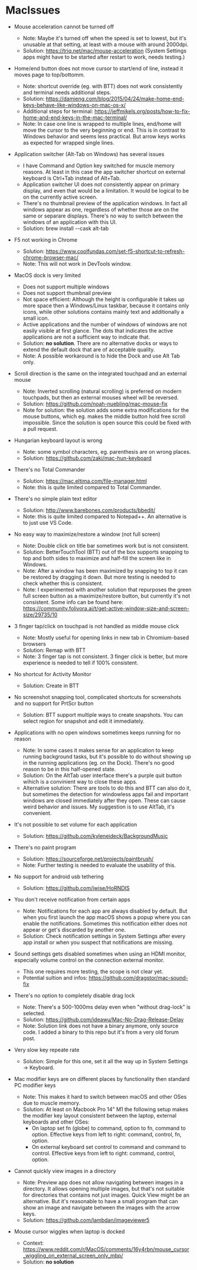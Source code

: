 # MacIssues

- Mouse acceleration cannot be turned off
  - Note: Maybe it's turned off when the speed is set to lowest, but it's unusable at that setting, at least with a mouse with around 2000dpi.
  - Solution: https://triq.net/mac/mouse-acceleration (System Settings apps might have to be started after restart to work, needs testing.)

- Home/end button does not move cursor to start/end of line, instead it moves page to top/bottomm.
  - Note: shortcut override (eg. with BTT) does not work consistently and terminal needs additional steps.
  - Solution: https://damieng.com/blog/2015/04/24/make-home-end-keys-behave-like-windows-on-mac-os-x/
  - Additional steps for terminal: https://jeffmikels.org/posts/how-to-fix-home-and-end-keys-in-the-mac-terminal/
  - Note: In case one line is wrapped to multiple lines, end/home will move the cursor to the very beginning or end. This is in contrast to Windows behavior and seems less practical. But arrow keys works as expected for wrapped single lines.

- Application switcher (Alt-Tab on Windows) has several issues
  - I have Command and Option key switched for muscle memory reasons. At least in this case the app switcher shortcut on external keyboard is Ctrl+Tab instead of Alt+Tab.
  - Application switcher UI does not consistently appear on primary display, and even that would be a limitation. It would be logical to be on the currently active screen.
  - There's no thumbnail preview of the application windows. In fact all windows appear as one, regardless of whether those are on the same or separare displays. There's no way to switch between the windows of an application with this UI.
  - Solution: brew install --cask alt-tab

- F5 not working in Chrome
  - Solution: https://www.coolfundas.com/set-f5-shortcut-to-refresh-chrome-browser-mac/
  - Note: This will not work in DevTools window.

- MacOS dock is very limited
  - Does not support multiple windows
  - Does not support thumbnail preview
  - Not space efficient: Although the height is configurable it takes up more space then a Windows/Linux taskbar, because it contains only icons, while other solutions contains mainly text and additionally a small icon.
  - Active applications and the number of windows of windows are not easily visible at first glance. The dots that indicates the active applications are not a sufficient way to indicate that.
  - Solution: **no solution**. There are no alternative docks or ways to extend the default dock that are of acceptable quality.
  - Note: A possible workaround is to hide the Dock and use Alt Tab only.

- Scroll direction is the same on the integrated touchpad and an external mouse
  - Note: Inverted scrolling (natural scrolling) is preferred on modern touchpads, but then an external mouses wheel will be reversed.
  - Solution: https://github.com/noah-nuebling/mac-mouse-fix
  - Note for solution: the solution adds some extra modifications for the mouse buttons, which eg. makes the middle button hold free scroll impossible. Since the solution is open source this could be fixed with a pull request.

- Hungarian keyboard layout is wrong
  - Note: some symbol characters, eg. parenthesis are on wrong places.
  - Solution: https://github.com/zaki/mac-hun-keyboard

- There's no Total Commander
  - Solution: https://mac.eltima.com/file-manager.html
  - Note: this is quite limited compared to Total Commander.

- There's no simple plain text editor
  - Solution: http://www.barebones.com/products/bbedit/
  - Note: this is quite limited compared to Notepad++. An alternative is to just use VS Code.

- No easy way to maximize/restore a window (not full screen)
  - Note: Double click on title bar sometimes work but is not consistent.
  - Solution: BetterTouchTool (BTT) out of the box supports snapping to top and both sides to maximize and half-fill the screen like in Windows.
  - Note: After a window has been maximized by snapping to top it can be restored by dragging it down. But more testing is needed to check whether this is consistent.
  - Note: I experimented with another solution that repurposes the green full screen button as a maximize/restore button, but currently it's not consistent. Some info can be found here: https://community.folivora.ai/t/get-active-window-size-and-screen-size/29735/10

- 3 finger tap/click on touchpad is not handled as middle mouse click
  - Note: Mostly useful for opening links in new tab in Chromium-based browsers
  - Solution: Remap with BTT
  - Note: 3 finger tap is not consistent. 3 finger click is better, but more experience is needed to tell if 100% consistent.

- No shortcut for Activity Monitor
  - Solution: Create in BTT

- No screenshot snapping tool, complicated shortcuts for screenshots and no support for PrtScr button
  - Solution: BTT support multiple ways to create snapshots. You can select region for snapshot and edit it immediately.

- Applications with no open windows sometimes keeps running for no reason
  - Note: In some cases it makes sense for an application to keep running background tasks, but it's possible to do without showing up in the running applications (eg. on the Dock). There's no good reason to be in this half-opened state.
  - Solution: On the AltTab user interface there's a purple quit button wihich is a convinient way to close these apps.
  - Alternative solution: There are tools to do this and BTT can also do it, but sometimes the detection for windowless apps fail and important windows are closed immediately after they open. These can cause weird behavior and issues. My suggestion is to use AltTab, it's convenient.

- It's not possible to set volume for each application
  - Solution: https://github.com/kyleneideck/BackgroundMusic

- There's no paint program
  - Solution: https://sourceforge.net/projects/paintbrush/
  - Note: Further testing is needed to evaluate the usability of this.

- No support for android usb tethering
  - Solution: https://github.com/jwise/HoRNDIS

- You don't receive notification from certain apps
  - Note: Notifications for each app are always disabled by default. But when you first launch the app macOS shows a popup where you can enable the notifications. Sometimes this notification either does not appear or get's discarded by another one.
  - Solution: Check notification settings in System Settings after every app install or when you suspect that notifications are missing.

- Sound settings gets disabled sometimes when using an HDMI monitor, especially volume control on the connection external monitor.
  - This one requires more testing, the scope is not clear yet.
  - Potential sultion and infos: https://github.com/dragstor/mac-sound-fix

- There's no option to completely disable drag lock
  - Note: There's a 500-1000ms delay even when "without drag-lock" is selected.
  - Solution: https://github.com/ideawu/Mac-No-Drag-Release-Delay
  - Note: Solution link does not have a binary anymore, only source code. I added a binary to this repo but it's from a very old forum post.

- Very slow key repeate rate
  - Solution: Simple for this one, set it all the way up in System Settings -> Keyboard.

- Mac modifier keys are on different places by functionality then standard PC modifier keys
  - Note: This makes it hard to switch between macOS and other OSes due to muscle memory.
  - Solution: At least on Macbook Pro 14" M1 the following setup makes the modifier key layout consistent between the laptop, external keyboards and other OSes:
    - On laptop set fn (globe) to command, option to fn, command to option. Effective keys from left to right: command, control, fn, option.
    - On external keyboard set control to command and command to control. Effective keys from left to right: command, control, option.

- Cannot quickly view images in a directory
  - Note: Preview app does not allow navigating between images in a directory. It allows opening multiple images, but that's not suitable for directories that contains not just images. Quick View might be an alternative. But it's reasonable to have a small program that can show an image and navigate between the images with the arrow keys.
  - Solution: https://github.com/lambdan/imageviewer5

- Mouse cursor wiggles when laptop is docked
  - Context: https://www.reddit.com/r/MacOS/comments/16y4rbn/mouse_cursor_wiggling_on_external_screen_only_mbp/
  - Solution: **no solution**
